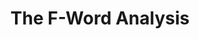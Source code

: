 ---
layout: other-video
permalink: /the-f-word-analysis
title: The F-Word Analysis
video_number: 69
release_date: 1999-01-01
description: 
cast: 
video_info:
  - 
video_available: false
medium: live action
old_cm_description: |
  A hilarious documentary about the F-word and all of it's different usages. Different cursing scenarios are staged to demonstrate how it is the most flexible and most versatile word in the English language.
james_old_star_rating: 3
james_old_number_rating: 6
---